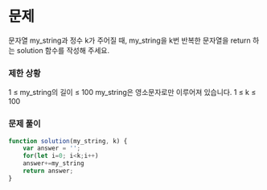 # 문제
문자열 my_string과 정수 k가 주어질 때, my_string을 k번 반복한 문자열을 return 하는 solution 함수를 작성해 주세요.

### 제한 상황
1 ≤ my_string의 길이 ≤ 100
my_string은 영소문자로만 이루어져 있습니다.
1 ≤ k ≤ 100

### 문제 풀이
```javascript
function solution(my_string, k) {
    var answer = '';
    for(let i=0; i<k;i++)
    answer+=my_string
    return answer;
}
```

